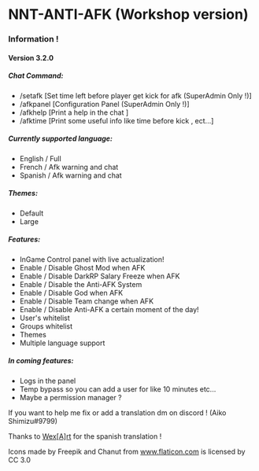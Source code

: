 # NNT-ANTI-AFK (Workshop version)

### Information !
#### Version 3.2.0 

##### Chat Command:
- /setafk [Set time left before player get kick for afk (SuperAdmin Only !)]
- /afkpanel [Configuration Panel (SuperAdmin Only !)]
- /afkhelp [Print a help in the chat ]
- /afktime [Print some useful info like time before kick , ect...]

##### Currently supported language:
- English / Full
- French / Afk warning and chat
- Spanish / Afk warning and chat

##### Themes:
- Default
- Large

##### Features:
- InGame Control panel with live actualization!
- Enable / Disable Ghost Mod when AFK
- Enable / Disable DarkRP Salary Freeze when AFK 
- Enable / Disable the Anti-AFK System 
- Enable / Disable God when AFK
- Enable / Disable Team change when AFK
- Enable / Disable Anti-AFK a certain moment of the day!
- User's whitelist 
- Groups whitelist
- Themes
- Multiple language support

##### In coming features:
- Logs in the panel
- Temp bypass so you can add a user for like 10 minutes etc...
- Maybe a permission manager ?


If you want to help me fix or add a translation dm on discord ! (Aiko Shimizu#9799)

Thanks to [Wex[A]rt](https://steamcommunity.com/sharedfiles/filedetails/?id=1659857487) for the spanish translation !

Icons made by Freepik and Chanut from www.flaticon.com is licensed by CC 3.0
